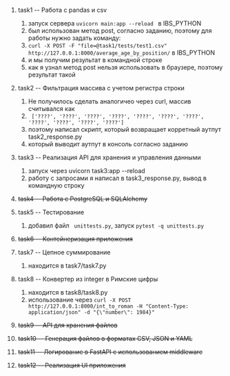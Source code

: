 1) task1 -- Работа с pandas и csv 
   1) запуск сервера ```uvicorn main:app --reload ``` в IBS_PYTHON
   2) был использован метод post, согласно заданию, поэтому для работы нужно задать команду:
   3) ```curl -X POST -F "file=@task1/tests/test1.csv" http://127.0.0.1:8000/average_age_by_position/``` в IBS_PYTHON
   4) и мы получим результат в командной строке
   5) как я узнал метод post нельзя использовать в браузере, поэтому результат такой


2) task2 -- Фильтрация массива с учетом регистра строки
   1) Не получилось сделать аналогичео через curl, массив считывался как
   2) ``` ['????', '????', '????', '????', '????', '????', '????', '????', '????', '????', '????']``` 
   3) поэтому написал скрипт, который возвращает корретный аутпут task2_response.py
   4) который выводит аутпут в консоль согласно заданию


3) task3 -- Реализация API для хранения и управления данными
   1) запуск через uvicorn task3:app --reload
   2) работу с запросами я написал в task3_response.py, вывод в командную строку


4) ~~task4 -- Работа с PostgreSQL и SQLAlchemy~~
1) task5 -- Тестирование
   1) добавил файл ``` unittests.py```, запуск ```pytest -q unittests.py```
6) ~~task6 -- Контейнеризация приложения~~ 



1) task7 -- Цепное суммирование
   1) находится в task7/task7.py



2) task8 -- Конвертер из integer в Римские цифры
   1)  находится в task8/task8.py
   2)  использование через ```curl -X POST http://127.0.0.1:8000/int_to_roman -H "Content-Type: application/json" -d "{\"number\": 1984}"```


 
9)  ~~task9 -- API для хранения файлов~~
   
10) ~~task10 -- Генерация файлов в форматах CSV, JSON и YAML~~

11) ~~task11 -- Логирование в FastAPI с использованием middleware~~

12) ~~task12 -- Реализация UI приложения~~

